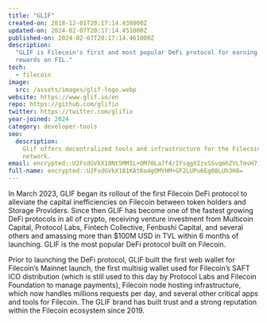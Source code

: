 ```yaml
---
title: "GLIF"
created-on: 2018-12-01T20:17:14.438000Z
updated-on: 2024-02-07T20:17:14.451000Z
published-on: 2024-02-07T20:17:14.461000Z
description:
  "GLIF is Filecoin's first and most popular DeFi protocol for earning
  rewards on FIL."
tech:
  - filecoin
image:
  src: /assets/images/glif-logo.webp
website: https://www.glif.io/en
repo: https://github.com/glifio
twitter: https://twitter.com/glifio
year-joined: 2024
category: developer-tools
seo:
  description:
    Glif offers decentralized tools and infrastructure for the Filecoin
    network.
email: encrypted::U2FsdGVkX18Nt5MMIL+OM70La7f4/IFsqgXIzxSSvqmhZVLTmvH7iB9lfNI1HyYH
full-name: encrypted::U2FsdGVkX181KAtKo4gOMYHM+GF2LUPu6Eg08LUh3H8=
---
```


In March 2023, GLIF began its rollout of the first Filecoin DeFi protocol to alleviate the capital inefficiencies on Filecoin between token holders and Storage Providers. Since then GLIF has become one of the fastest growing DeFi protocols in all of crypto, receiving venture investment from Multicoin Capital, Protocol Labs, Fintech Collective, Fenbushi Capital, and several others and amassing more than $100M USD in TVL within 6 months of launching. GLIF is the most popular DeFi protocol built on Filecoin.

Prior to launching the DeFi protocol, GLIF built the first web wallet for Filecoin’s Mainnet launch, the first multisig wallet used for Filecoin’s SAFT ICO distribution (which is still used to this day by Protocol Labs and Filecoin Foundation to manage payments), Filecoin node hosting infrastructure, which now handles millions requests per day, and several other critical apps and tools for Filecoin. The GLIF brand has built trust and a strong reputation within the Filecoin ecosystem since 2019.
